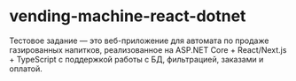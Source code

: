 # vending-machine-react-dotnet
Тестовое задание — это веб-приложение для автомата по продаже газированных напитков, реализованное на ASP.NET Core + React/Next.js + TypeScript с поддержкой работы с БД, фильтрацией, заказами и оплатой.
